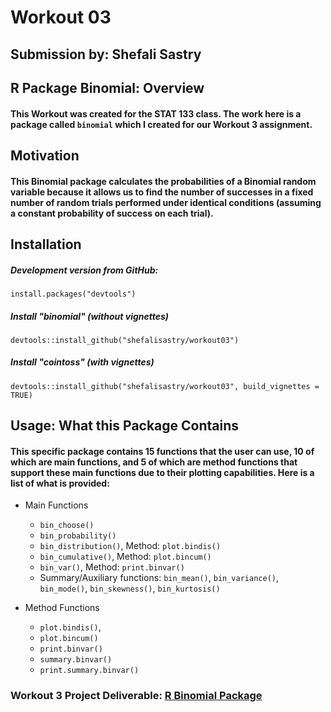 # Workout 03
## Submission by: Shefali Sastry

## R Package Binomial: Overview

#### This Workout was created for the STAT 133 class. The work here is a package called `binomial` which I created for our Workout 3 assignment.

## Motivation
 
#### This Binomial package calculates the probabilities of a Binomial random variable because it allows us to find the number of successes in a fixed number of random trials performed under identical conditions (assuming a constant probability of success on each trial).

## Installation
##### Development version from GitHub:
`install.packages("devtools")` 

##### Install "binomial" (without vignettes)
`devtools::install_github("shefalisastry/workout03")`

##### Install "cointoss" (with vignettes)
`devtools::install_github("shefalisastry/workout03", build_vignettes = TRUE)`

## Usage: What this Package Contains

#### This specific package contains 15 functions that the user can use, 10 of which are main functions, and 5 of which are method functions that support these main functions due to their plotting capabilities. Here is a list of what is provided:

* Main Functions
    * `bin_choose()`
    * `bin_probability()`
    * `bin_distribution()`, Method: `plot.bindis()`
    * `bin_cumulative()`, Method: `plot.bincum()`
    * `bin_var()`, Method: `print.binvar()`
    * Summary/Auxiliary functions: `bin_mean()`, `bin_variance()`, `bin_mode()`, `bin_skewness()`, `bin_kurtosis()`
    
* Method Functions
    * `plot.bindis()`, 
    * `plot.bincum()`
    * `print.binvar()`
    * `summary.binvar()`
    * `print.summary.binvar()`


### Workout 3 Project Deliverable: [R Binomial Package](https://github.com/shefalisastry/workout03)

